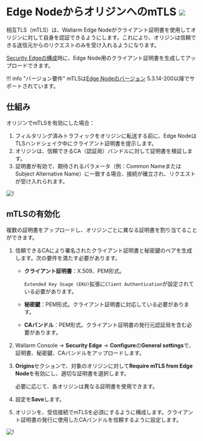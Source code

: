 # Edge NodeからオリジンへのmTLS <a href="../../../../about-wallarm/subscription-plans/#security-edge-paid-plan"><img src="../../../../images/security-edge-tag.svg" style="border: none;"></a>

相互TLS（mTLS）は、Wallarm Edge Nodeがクライアント証明書を使用してオリジンに対して自身を認証できるようにします。これにより、オリジンは信頼できる送信元からのリクエストのみを受け入れるようになります。

[Security Edgeの構成](deployment.md)時に、Edge Node用のクライアント証明書を生成してアップロードできます。

!!! info "バージョン要件"
    mTLSは[Edge Nodeのバージョン](upgrade-and-management.md#upgrading-the-edge-inline) 5.3.14-200以降でサポートされています。

## 仕組み

オリジンでmTLSを有効にした場合：

1. フィルタリング済みトラフィックをオリジンに転送する前に、Edge NodeはTLSハンドシェイク中にクライアント証明書を提示します。
1. オリジンは、信頼できるCA（認証局）バンドルに対して証明書を検証します。
1. 証明書が有効で、期待されるパラメータ（例：Common NameまたはSubject Alternative Name）に一致する場合、接続が確立され、リクエストが受け入れられます。

![!](../../../images/waf-installation/security-edge/inline/mtls-logic.png)

## mTLSの有効化

複数の証明書をアップロードし、オリジンごとに異なる証明書を割り当てることができます。

1. 信頼できるCAにより署名されたクライアント証明書と秘密鍵のペアを生成します。次の要件を満たす必要があります。

    * **クライアント証明書**：X.509、PEM形式。

        `Extended Key Usage (EKU)`拡張に`Client Authentication`が設定されている必要があります。
    
    * **秘密鍵**：PEM形式。クライアント証明書に対応している必要があります。
    * **CAバンドル**：PEM形式。クライアント証明書の発行元認証局を含む必要があります。
1. Wallarm Console → **Security Edge** → **Configure**の**General settings**で、証明書、秘密鍵、CAバンドルをアップロードします。
1. **Origins**セクションで、対象のオリジンに対して**Require mTLS from Edge Node**を有効にし、適切な証明書を選択します。

    必要に応じて、各オリジンは異なる証明書を使用できます。
1. 設定を**Save**します。
1. オリジンを、受信接続でmTLSを必須にするように構成します。クライアント証明書の発行に使用したCAバンドルを信頼するように設定します。

![!](../../../images/waf-installation/security-edge/inline/mtls-settings-ui.png)